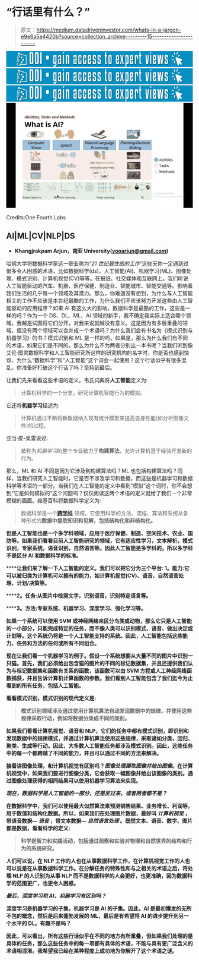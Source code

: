 # “行话里有什么？”

> 原文：<https://medium.datadriveninvestor.com/whats-in-a-jargon-e9e6a5e4420b?source=collection_archive---------15----------------------->

[![](img/7d2912091cd26a584b4eb9263ee51923.png)](http://www.track.datadriveninvestor.com/1B9E)[![](img/7d2912091cd26a584b4eb9263ee51923.png)](http://www.track.datadriveninvestor.com/1B9E)[![](img/7d2912091cd26a584b4eb9263ee51923.png)](http://www.track.datadriveninvestor.com/1B9E)![](img/eb9ffe1a16782d642680004522e5b663.png)

Credits:One Fourth Labs

## AI|ML|CV|NLP|DS

*   **Khangjrakpam Arjun，南亚 University(yooarjun@gmail.com)**

哈佛大学将数据科学家这一职业称为“*21 世纪最性感的工作*”这些天你一定遇到过很多令人困惑的术语，比如数据科学(ds)、人工智能(AI)、机器学习(ML)、图像处理、模式识别、计算机视觉(CV)等等。在报纸、社交媒体和互联网上。我们听说人工智能驱动的汽车、机器、医疗保健、制造业、智能城市、智能交通等。影响着我们生活的几乎每一个领域及其潜力。那么，你难道没有想到，为什么与人工智能相关的工作不应该是本世纪最酷的工作，为什么我们不应该努力开发这些由人工智能驱动的应用程序？如果 AI 有这么大的影响，数据科学是最酷的工作，这些是一样的吗？作为一个 DS、DL、ML、AI 领域的新手，我不确定我实际上适合哪个领域，我越是试图将它们分开，对我来说就越没有意义。这是因为有多层重叠的领域，但没有两个领域可以合并成一个术语吗？为什么我们会有书名为《模式识别与机器学习》的书？模式识别和 ML 是一样的吗，如果是，那么为什么我们有不同的术语，如果它们是不同的，那么为什么不为两者分别出一本书呢？当我们听到像艾伦·图灵数据科学和人工智能研究所这样的研究机构的名字时，你是否也感到惊讶，为什么“数据科学”和“人工智能”这个词会一起使用？这个行话似乎有很多混乱。你准备好打破这个行话了吗？坚持到最后。

让我们先来看看这些术语的定义。韦氏词典将**人工智能**定义为:

> 计算机科学的一个分支，研究计算机智能行为的模拟。

它还将**机器学习**描述为:

> 计算机通过不断将新数据纳入现有统计模型来提高自身性能(如分析图像文件)的过程。

亚当·皮-奥雷说过:

> 被称为*机器学习*的整个专业致力于**构建算法**，允许计算机基于经验开发新的行为。

那么，ML 和 AI 不同是因为它涉及到构建算法吗？ML 也包括构建算法吗？同样，当我们研究人工智能时，它是否不涉及学习和数据，而这些是机器学习和数据科学等术语的一部分。当我们在人工智能的定义中看到“模拟”这个词时，你不会想到“它是如何模拟的”这个问题吗？仅仅阅读这两个术语的定义就给了我们一个非常模糊的画面。维基百科将数据科学定义为:

> 数据科学是一个[**跨学科**](https://en.wikipedia.org/wiki/Interdisciplinary) 领域，它使用科学的方法、流程、算法和系统从各种形式的[](https://en.wikipedia.org/wiki/Data)****数据中提取[](https://en.wikipedia.org/wiki/Knowledge)**知识和见解，包括结构化和非结构化。******

******但是人工智能也是一个多学科领域，应用于医疗保健、制造、空间技术、农业、国防等。如果我们看看目前人工智能研究的领域，它有适应性学习，文本解析，模式识别，专家系统，语音识别，自然语言等。因此人工智能是多学科的。所以多学科不是区分 AI 和数据科学的标准。******

******让我们来了解一下人工智能的定义。我们可以把它分为三个平台: **1。能力:**它可以被归类为计算机可以拥有的能力，如计算机视觉(CV)、语音、自然语言处理、计划/决策等。******

******2。任务:**从图片中检测文字，识别语音，识别特定语言等。****

******3。方法:**专家系统、机器学习、深度学习、强化学习等。****

****如果一个系统可以使用 SVM 或神经网络来区分鸟类或动物，那么它只是人工智能的一小部分，只能完成特定的任务，而不像人类可以识别模式、语音、做出决定或计划等。这个系统仍将是一个人工智能支持的系统。因此，人工智能包括这些能力、任务和方法的任何或所有不同组合。****

****现在让我们看一个机器学习的例子。假设一个系统想要从大量不同的图片中识别一只猫。首先，我们必须给出包含猫的图片的不同的标记数据集，并且还提供我们认为与标记数据集和函数有关系的函数，该函数可以由 SVM 方程或人工神经网络函数捕获，并且告诉计算机计算函数的参数。我们看到人工智能包含了我们迄今为止看到的所有任务，包括人工智能。****

****看看模式识别，模式识别的现代定义是:****

> ****模式识别领域涉及通过使用计算机算法自动发现数据中的规律，并使用这些规律采取行动，例如将数据分类成不同的类别。****

****如果我们看看计算机视觉、语音和 NLP，它们的任务中都有模式识别，即识别和发现数据中的规律模式，并通过计算机算法使用这些规律，采取诸如分类、回归、聚类、生成等行动。因此，大多数人工智能任务都涉及模式识别。因此，这些任务中的每一个都跨越了不同的能力，并且可以通过不同的方法来解决。****

****接着讲**图像处理**，和计算机视觉有区别吗？*图像处理摄取图像并给出图像*。在计算机视觉中，如果我们要进行图像分类，它会获取一幅图像并给出该图像的类别。通过图像处理获得的相同结果可以使用机器学习算法来实现。****

*******现在，数据科学是人工智能的一部分，还是反过来，或者两者都不是？*******

****在数据科学中，我们可以使用最大似然算法来预测销售结果、业务增长、利润等。用于数值和结构化数据。所以，如果我们在处理图片数据，最好叫 ***计算机视觉*** ，带语音数据— ***语音*** ，带文本数据— ***自然语言处理*** 。既然文本、语音、数字、图片都是数据，看看科学的定义:****

> ****科学是智力和实践活动，包括通过**观察**和**实验**对**物理**和自然世界的结构和行为的系统**研究**。****

****人们可以说，在 NLP 工作的人也在从事数据科学工作，在计算机视觉工作的人也可以说是在从事数据科学工作。在分解任务的特殊性和与之相关的术语之后，将处理 NLP 的人识别为从事 NLP 而不是数据科学的人会更好，也更准确，因为数据科学的范围更广，也更令人困惑。****

*******最后，深度学习和 AI、机器学习有区别吗？*******

****深度学习是机器学习的子集，机器学习是 AI 的子集。因此，AI 是最初爆发的无所不包的概念，然后是后来蓬勃发展的 ML，最后是有希望将 AI 的进步提升到另一个水平的 DL。有趣不是吗？****

****因此，可以看出，所有这些行话似乎在不同的地方有所重叠，但如果我们处理的是具体的任务，那么这些任务中的每一项都有具体的术语，不能与具有更广泛含义的术语相混淆。我希望我已经在某种程度上成功地为你解开了这个术语之谜。****